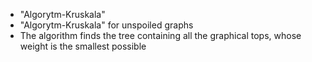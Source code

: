 <ul>
  <li>"Algorytm-Kruskala"</li> 
  <li>"Algorytm-Kruskala" for unspoiled graphs</li>
  <li>The algorithm finds the tree containing all the graphical tops, whose weight is the smallest possible</li>
</ul>
